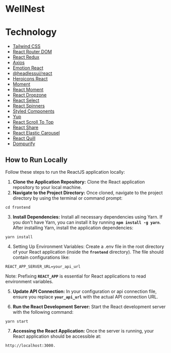 # WellNest

# Technology

- [Tailwind CSS](https://tailwindui.com/)
- [React Router DOM](https://reactrouter.com/en/main)
- [React Redux](https://react-redux.js.org/)
- [Axios](https://axios-http.com/docs/intro)
- [Emotion React](https://emotion.sh/docs/introduction)
- [@headlessui/react](https://www.npmjs.com/package/@headlessui/react)
- [Heroicons React](https://heroicons.com/)
- [Moment](https://momentjs.com/)
- [React Moment](https://www.npmjs.com/package/react-moment)
- [React Dropzone](https://react-dropzone.js.org/)
- [React Select](https://react-select.com/)
- [React Spinners](https://www.davidhu.io/react-spinners/)
- [Styled Components](https://styled-components.com/)
- [Yup](https://www.npmjs.com/package/yup)
- [React Scroll To Top](https://www.npmjs.com/package/react-scroll-to-top)
- [React Share](https://www.npmjs.com/package/react-share)
- [React Elastic Carousel](https://www.npmjs.com/package/react-elastic-carousel)
- [React Quill](https://www.npmjs.com/package/react-quill)
- [Dompurify](https://www.npmjs.com/package/dompurify)

## How to Run Locally

Follow these steps to run the ReactJS application locally:

1. **Clone the Application Repository:** Clone the React application repository to your local machine.
2. **Navigate to the Project Directory:** Once cloned, navigate to the project directory by using the terminal or command prompt:

```
cd frontend
```

3. **Install Dependencies:** Install all necessary dependencies using Yarn. If you don't have Yarn, you can install it by running **`npm install -g yarn`**. After installing Yarn, install the application dependencies:

```
yarn install
```

4. Setting Up Environment Variables: Create a .env file in the root directory of your React application (inside the **`frontend`** directory). The file should contain configurations like:

```
REACT_APP_SERVER_URL=your_api_url

```

Note: Prefixing **`REACT_APP`** is essential for React applications to read environment variables.

5. **Update API Connection:** In your configuration or api connection file, ensure you replace **`your_api_url`** with the actual API connection URL.

6. **Run the React Development Server:** Start the React development server with the following command:

```
yarn start
```

7. **Accessing the React Application:** Once the server is running, your React application should be accessible at:

```
http://localhost:3000.
```
